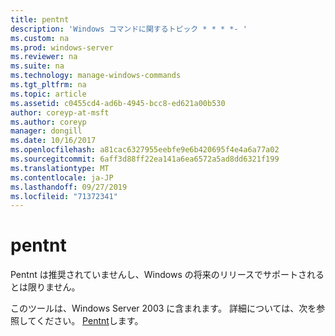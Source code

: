 ```yaml
---
title: pentnt
description: 'Windows コマンドに関するトピック * * * *- '
ms.custom: na
ms.prod: windows-server
ms.reviewer: na
ms.suite: na
ms.technology: manage-windows-commands
ms.tgt_pltfrm: na
ms.topic: article
ms.assetid: c0455cd4-ad6b-4945-bcc8-ed621a00b530
author: coreyp-at-msft
ms.author: coreyp
manager: dongill
ms.date: 10/16/2017
ms.openlocfilehash: a81cac6327955eebfe9e6b420695f4e4a6a77a02
ms.sourcegitcommit: 6aff3d88ff22ea141a6ea6572a5ad8dd6321f199
ms.translationtype: MT
ms.contentlocale: ja-JP
ms.lasthandoff: 09/27/2019
ms.locfileid: "71372341"
---
```

# <a name="pentnt"></a>pentnt



Pentnt は推奨されていませんし、Windows の将来のリリースでサポートされるとは限りません。

このツールは、Windows Server 2003 に含まれます。 詳細については、次を参照してください。 [Pentnt](https://technet.microsoft.com/library/cc755868(v=ws.10).aspx)します。